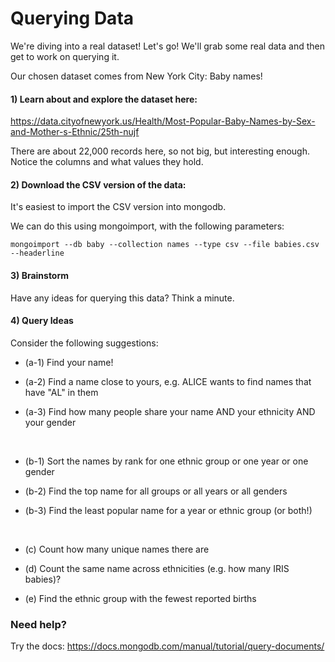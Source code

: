 # Querying Data

We're diving into a real dataset! Let's go! We'll grab some real data and then get to work on querying it.

Our chosen dataset comes from New York City: Baby names!

#### 1) Learn about and explore the dataset here: 

https://data.cityofnewyork.us/Health/Most-Popular-Baby-Names-by-Sex-and-Mother-s-Ethnic/25th-nujf

There are about 22,000 records here, so not big, but interesting enough. Notice the columns and what values they hold.

#### 2) Download the CSV version of the data:

It's easiest to import the CSV version into mongodb.

We can do this using mongoimport, with the following parameters:

`mongoimport --db baby --collection names --type csv --file babies.csv --headerline`

#### 3) Brainstorm

Have any ideas for querying this data? Think a minute.

#### 4) Query Ideas

Consider the following suggestions:

- (a-1) Find your name!

- (a-2) Find a name close to yours, e.g. ALICE wants to find names that have "AL" in them

- (a-3) Find how many people share your name AND your ethnicity AND your gender

  ​

- (b-1) Sort the names by rank for one ethnic group or one year or one gender

- (b-2) Find the top name for all groups or all years or all genders

- (b-3) Find the least popular name for a year or ethnic group (or both!)

  ​

- (c) Count how many unique names there are

- (d) Count the same name across ethnicities (e.g. how many IRIS babies)?

- (e) Find the ethnic group with the fewest reported births



### Need help?

Try the docs: https://docs.mongodb.com/manual/tutorial/query-documents/